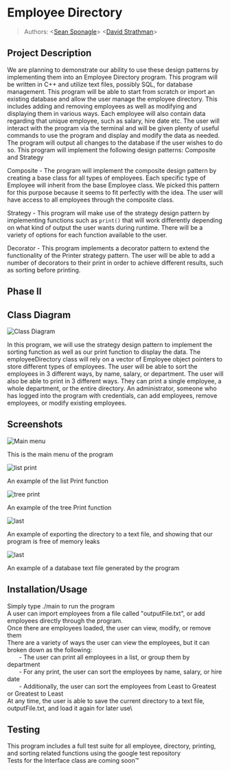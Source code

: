 
# Employee Directory
 > Authors: \<[Sean Sponagle](https://github.com/sspon001)\> \<[David Strathman](https://github.com/davids598)\>
 
## Project Description
We are planning to demonstrate our ability to use these design patterns by implementing them into an Employee Directory program.  This program will be written in C++ and utilize text files, possibly SQL, for database management.  This program will be able to start from scratch or import an existing database and allow the user manage the employee directory.  This includes adding and removing employees as well as modifying and displaying them in various ways.  Each employee will also contain data regarding that unique employee, such as salary, hire date etc.  The user will interact with the program via the terminal and will be given plenty of useful commands to use the program and display and modify the data as needed.  The program will output all changes to the database if the user wishes to do so.  This program will implement the following design patterns: Composite and Strategy

Composite - The program will implement the composite design pattern by creating a base class for all types of employees.  Each specific type of Employee will inherit from the base Employee class.  We picked this pattern for this purpose because it seems to fit perfectly with the idea.  The user will have access to all employees through the composite class. 

Strategy - This program will make use of the strategy design pattern by implementing functions such as `print()` that will work differently depending on what kind of output the user wants during runtime.  There will be a variety of options for each function available to the user. 

Decorator - This program implements a decorator pattern to extend the functionality of the Printer strategy pattern.  The user will be able to add a number of decorators to their print in order to achieve different results, such as sorting before printing.

## Phase II

## Class Diagram
![Class Diagram](https://github.com/cs100/final-project-sspon001/blob/master/images/final_diagram.png)

 In this program, we will use the strategy design pattern to implement the sorting function as well as our print function to display the data.  The employeeDirectory class will rely on a vector of Employee object pointers to store different types of employees.  The user will be able to sort the employees in 3 different ways, by name, salary, or department.  The user will also be able to print in 3 different ways.  They can print a single employee, a whole department, or the entire directory.  An administrator, someone who has logged into the program with credentials, can add employees, remove employees, or modify existing employees.

 ## Screenshots
 ![Main menu](https://github.com/cs100/final-project-sspon001/blob/master/images/mainmenu.PNG)
 
   This is the main menu of the program
 
 ![list print](https://github.com/cs100/final-project-sspon001/blob/master/images/listPrint.PNG)
 
   An example of the list Print function
 
 ![tree print](https://github.com/cs100/final-project-sspon001/blob/master/images/treePrint.PNG)
 
   An example of the tree Print function
 
 ![last](https://github.com/cs100/final-project-sspon001/blob/master/images/exportAndValgrind.PNG)

  An example of exporting the directory to a text file, and showing that our program is free of memory leaks
 
 ![last](https://github.com/cs100/final-project-sspon001/blob/master/images/database.PNG)
 
 An example of a database text file generated by the program
 
 ## Installation/Usage
   Simply type ./main to run the program\
   A user can import employees from a file called "outputFile.txt", or add employees directly through the program.\
   Once there are employees loaded, the user can view, modify, or remove them\
   There are a variety of ways the user can view the employees, but it can broken down as the following:\
&nbsp;&nbsp;&nbsp;&nbsp;&nbsp;&nbsp; - The user can print all employees in a list, or group them by department\
&nbsp;&nbsp;&nbsp;&nbsp;&nbsp;&nbsp; - For any print, the user can sort the employees by name, salary, or hire date\
&nbsp;&nbsp;&nbsp;&nbsp;&nbsp;&nbsp; - Additionally, the user can sort the employees from Least to Greatest or Greatest to Least\
   At any time, the user is able to save the current directory to a text file, outputFile.txt, and load it again for later use\
 
 ## Testing
 This program includes a full test suite for all employee, directory, printing, and sorting related functions using the google test repository\
 Tests for the Interface class are coming soon™
 
